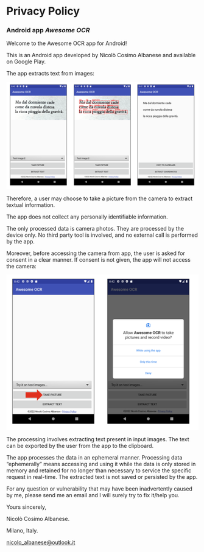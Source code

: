 # Privacy Policy

### Android app _Awesome OCR_

Welcome to the Awesome OCR app for Android!

This is an Android app developed by Nicolò Cosimo Albanese and available on Google Play.

The app extracts text from images:

<img src="https://github.com/NicoloAlbanese/awesome-ocr/blob/main/img/ocr_in_action.png" width="600">

Therefore, a user may choose to take a picture from the camera to extract textual information.

The app does not collect any personally identifiable information.

The only processed data is camera photos. They are processed by the device only. No third party tool is involved, and no external call is performed by the app.

Moreover, before accessing the camera from app, the user is asked for consent in a clear manner. If consent is not given, the app will not access the camera:

<img src="https://github.com/NicoloAlbanese/awesome-ocr/blob/main/img/consent_request.png" width="600">

The processing involves extracting text present in input images. The text can be exported by the user from the app to the clipboard. 

The app processes the data in an ephemeral manner. Processing data “ephemerally” means accessing and using it while the data is only stored in memory and retained for no longer than necessary to service the specific request in real-time. The extracted text is not saved or persisted by the app.

For any question or vulnerability that may have been inadvertently caused by me, please send me an email and I will surely try to fix it/help you.

Yours sincerely,

Nicolò Cosimo Albanese.

Milano, Italy.

nicolo_albanese@outlook.it
